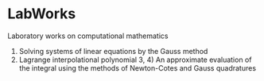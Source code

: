 # LabWorks
Laboratory works on computational mathematics

1) Solving systems of linear equations by the Gauss method
2) Lagrange interpolational polynomial
3, 4) An approximate evaluation of the integral using the methods of Newton-Cotes and Gauss quadratures
